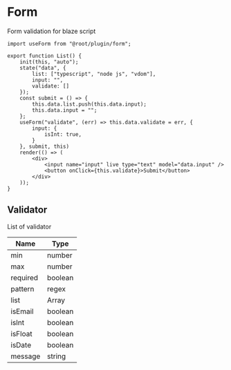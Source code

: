 # Form

Form validation for blaze script

```tsx
import useForm from "@root/plugin/form";
```

```tsx
export function List() {
	init(this, "auto");
	state("data", {
		list: ["typescript", "node js", "vdom"],
		input: "",
		validate: []
	});
	const submit = () => {
		this.data.list.push(this.data.input);
		this.data.input = "";
	};
	useForm("validate", (err) => this.data.validate = err, {
		input: {
			isInt: true,
		}
	}, submit, this)
	render(() => (
		<div>
			<input name="input" live type="text" model="data.input" />
			<button onClick={this.validate}>Submit</button>
		</div>
	));
}
```

## Validator

List of validator

<table>
	<thead>
		<tr>
			<th>Name</th>
			<th>Type</th>
		</tr>
	</thead>
	<tbody>
		<tr>
			<td>min</td>
			<td>number</td>
		</tr>
		<tr>
			<td>max</td>
			<td>number</td>
		</tr>
		<tr>
			<td>required</td>
			<td>boolean</td>
		</tr>
		<tr>
			<td>pattern</td>
			<td>regex</td>
		</tr>
		<tr>
			<td>list</td>
			<td>Array</td>
		</tr>
		<tr>
			<td>isEmail</td>
			<td>boolean</td>
		</tr>
		<tr>
			<td>isInt</td>
			<td>boolean</td>
		</tr>
		<tr>
			<td>isFloat</td>
			<td>boolean</td>
		</tr>
		<tr>
			<td>isDate</td>
			<td>boolean</td>
		</tr>
		<tr>
			<td>message</td>
			<td>string</td>
		</tr>
	</tbody>
</table>